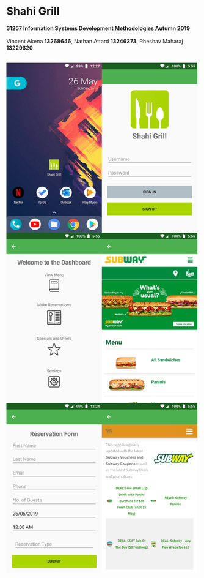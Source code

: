 # Shahi Grill
<b>31257 Information Systems Development Methodologies Autumn 2019</b> <br> <br>
Vincent Akena <b>13268646</b>, Nathan Attard <b>13246273</b>, Rheshav Maharaj <b>13229620</b> <br><br>

<div>
  <img src="Screenshots/newhome.png" width="250" align="left"/>
  <img src="Screenshots/home.png" width="250" align="left"/> 
  <img src="Screenshots/dashboard.png" width="250" align="left"/>
 </div> <br>

<div>
  <img src="Screenshots/menu.png" width="250" align="left"/> 
  <img src="Screenshots/newres.png" width="250" align="left"/> 
  <img src="Screenshots/specials.png" width="250" align="left"/>
 </div>
